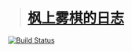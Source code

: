 
> # [枫上雾棋的日志](https://fengshangwuqi.github.io)

[![Build Status][travis-svg]][travis-url]

[travis-svg]: https://travis-ci.org/FengShangWuQi/fswq-blog.svg
[travis-url]: https://travis-ci.org/FengShangWuQi/fswq-blog

